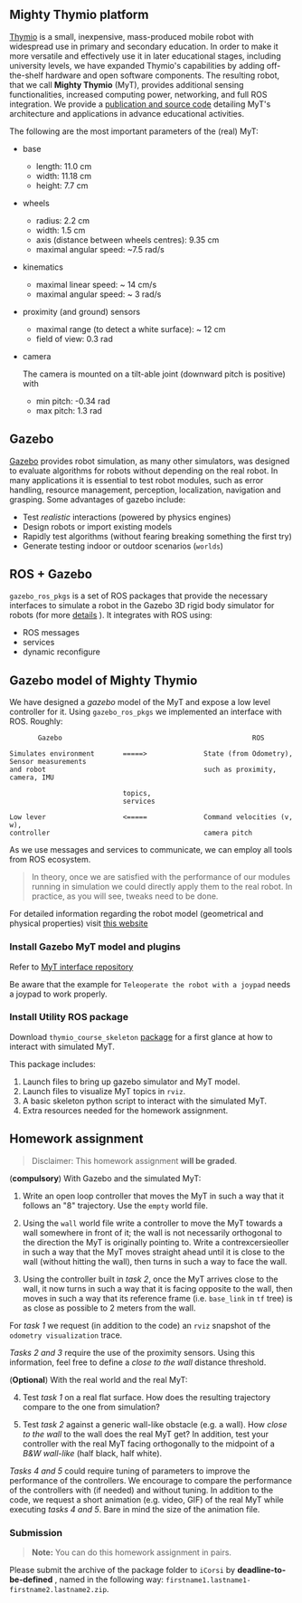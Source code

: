 ## Mighty Thymio platform

[Thymio](https://www.thymio.org/home-en:home) is a small, inexpensive, mass-produced mobile robot with widespread use in primary and secondary education. In order to make it more versatile and effectively use it in later educational stages, including university levels, we have expanded Thymio's capabilities by adding off-the-shelf hardware and open software components. The resulting robot, that we call **Mighty Thymio** (MyT), provides additional sensing functionalities, increased computing power, networking, and full ROS integration. We provide a [publication and source code](https://github.com/jeguzzi/mighty-thymio) detailing MyT's architecture and applications in advance educational activities.

The following are the most important parameters of the (real) MyT:

* base

  - length: 11.0 cm
  - width: 11.18 cm
  - height: 7.7 cm

* wheels

  - radius: 2.2 cm
  - width: 1.5 cm
  - axis (distance between wheels centres): 9.35 cm
  - maximal angular speed: ~7.5 rad/s

* kinematics

  - maximal linear speed: ~ 14 cm/s
  - maximal angular speed: ~ 3 rad/s

* proximity (and ground) sensors

  - maximal range (to detect a white surface): ~ 12 cm
  - field of view: 0.3 rad

* camera

  The camera is mounted on a tilt-able joint (downward pitch is positive) with

  - min pitch: -0.34 rad
  - max pitch: 1.3 rad


## Gazebo

[Gazebo](http://gazebosim.org/) provides robot simulation, as many other simulators, was designed to evaluate algorithms for robots without depending on the real robot. In many applications it is essential to test robot modules, such as error handling, resource management, perception, localization, navigation and grasping.
Some advantages of gazebo include:

* Test *realistic* interactions (powered by physics engines)
* Design robots or import existing models
* Rapidly test algorithms (without fearing breaking something the first try)
* Generate testing indoor or outdoor scenarios (`worlds`)

## ROS + Gazebo

`gazebo_ros_pkgs` is a set of ROS packages that provide the necessary interfaces to simulate a robot in the Gazebo 3D rigid body simulator for robots (for more [details](http://gazebosim.org/tutorials?cat=connect_ros) ). It integrates with ROS using:

* ROS messages
* services
* dynamic reconfigure

## Gazebo model of Mighty Thymio

We have designed a *gazebo* model of the MyT and expose a low level controller for it. Using `gazebo_ros_pkgs` we implemented an interface with ROS. Roughly:

```
       Gazebo                                               ROS

Simulates environment       =====>              State (from Odometry), Sensor measurements
and robot                                       such as proximity, camera, IMU

                            topics,
                            services

Low lever                   <=====              Command velocities (v, w),
controller                                      camera pitch
```

As we use messages and services to communicate, we can employ all tools from ROS ecosystem.

> In theory, once we are satisfied with the performance of our modules
> running in simulation we could directly apply them to the real robot.
> In practice, as you will see, tweaks need to be done.

For detailed information regarding the robot model (geometrical and physical properties) visit [this website](https://github.com/jeguzzi/mighty-thymio/blob/master/client.md#robot-parameters)


### Install Gazebo MyT model and plugins

Refer to [MyT interface repository](https://github.com/jeguzzi/mighty-thymio/blob/master/client.md)

Be aware that the example for `Teleoperate the robot with a joypad` needs a joypad to work properly.

### Install Utility ROS package

Download `thymio_course_skeleton` [package](https://github.com/romarcg/thymio_course_skeleton) for a first glance at how to interact with simulated MyT.

This package includes:
1. Launch files to bring up gazebo simulator and MyT model.
2. Launch files to visualize MyT topics in `rviz`.
3. A basic skeleton python script to interact with the simulated MyT.
4. Extra resources needed for the homework assignment.

## Homework assignment

> Disclaimer: This homework assignment **will be graded**.


(**compulsory**) With Gazebo and the simulated MyT:

1. Write an open loop controller that moves the MyT in such a way that it follows an "8" trajectory. Use the `empty` world file.

2. Using the `wall` world file write a controller to move the MyT towards a wall somewhere in front of it; the wall is not necessarily orthogonal to the direction the MyT is originally pointing to.  Write a contrexcersieoller in such a way that the MyT moves straight ahead until it is close to the wall (without hitting the wall), then turns in such a way to face the wall.

3. Using the controller built in *task 2*, once the MyT arrives close to the wall, it  now turns in such a way that it is facing opposite to the wall, then moves in such a way that its reference frame (i.e. `base_link` in `tf` tree) is as close as possible to 2 meters from the wall.

For *task 1* we request (in addition to the code) an `rviz` snapshot of the `odometry visualization` trace.

*Tasks 2 and 3* require the use of the proximity sensors. Using this information, feel free to define a *close to the wall* distance threshold.

(**Optional**) With the real world and the real MyT:

4. Test *task 1* on a real flat surface. How does the resulting trajectory compare to the one from simulation?

5. Test *task 2* against a generic wall-like obstacle (e.g. a wall). How *close to the wall* to the wall does the real MyT get?
In addition, test your controller with the real MyT facing orthogonally to the midpoint of a *B&W wall-like* (half black,  half white).

*Tasks 4 and 5* could require tuning of parameters to improve the performance of the controllers. We encourage to compare the performance of the controllers with (if needed) and without tuning. In addition to the code, we request a short animation (e.g. video, GIF) of the real MyT while executing *tasks 4 and 5*. Bare in mind the size of the animation file.

### Submission

> **Note:** You can do this homework assignment in pairs.

Please submit the archive of the package folder to `iCorsi` by **deadline-to-be-defined** , named in the following way: `firstname1.lastname1-firstname2.lastname2.zip`.
